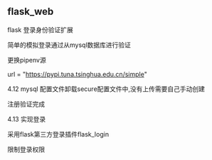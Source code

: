 ## flask_web
flask 登录身份验证扩展

简单的模拟登录通过从mysql数据库进行验证

更换pipenv源

url = "https://pypi.tuna.tsinghua.edu.cn/simple"

4.12
mysql 配置文件卸载secure配置文件中,没有上传需要自己手动创建

注册验证完成 

4.13 实现登录 

采用flask第三方登录插件flask_login

限制登录权限

